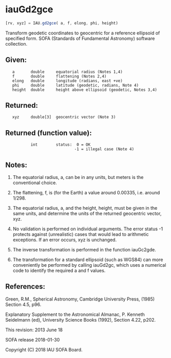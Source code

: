 # iauGd2gce

```js
[rv, xyz] = IAU.gd2gce( a, f, elong, phi, height)
```

Transform geodetic coordinates to geocentric for a reference
ellipsoid of specified form.
SOFA (Standards of Fundamental Astronomy) software collection.


## Given:
```
   a       double     equatorial radius (Notes 1,4)
   f       double     flattening (Notes 2,4)
   elong   double     longitude (radians, east +ve)
   phi     double     latitude (geodetic, radians, Note 4)
   height  double     height above ellipsoid (geodetic, Notes 3,4)
```

## Returned:
```
   xyz     double[3]  geocentric vector (Note 3)
```

## Returned (function value):
```
           int        status:  0 = OK
                              -1 = illegal case (Note 4)
```
## Notes:

1) The equatorial radius, a, can be in any units, but meters is
   the conventional choice.

2) The flattening, f, is (for the Earth) a value around 0.00335,
   i.e. around 1/298.

3) The equatorial radius, a, and the height, height, must be
   given in the same units, and determine the units of the
   returned geocentric vector, xyz.

4) No validation is performed on individual arguments.  The error
   status -1 protects against (unrealistic) cases that would lead
   to arithmetic exceptions.  If an error occurs, xyz is unchanged.

5) The inverse transformation is performed in the function
   iauGc2gde.

6) The transformation for a standard ellipsoid (such as WGS84) can
   more conveniently be performed by calling iauGd2gc,  which uses a
   numerical code to identify the required a and f values.

## References:

   Green, R.M., Spherical Astronomy, Cambridge University Press,
   (1985) Section 4.5, p96.

   Explanatory Supplement to the Astronomical Almanac,
   P. Kenneth Seidelmann (ed), University Science Books (1992),
   Section 4.22, p202.

This revision:  2013 June 18

SOFA release 2018-01-30

Copyright (C) 2018 IAU SOFA Board.
